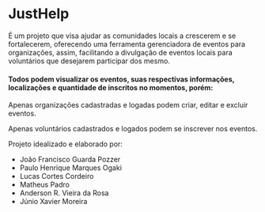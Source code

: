 # JustHelp
<p>
É um projeto que visa ajudar as comunidades locais a crescerem e se fortalecerem, oferecendo uma ferramenta gerenciadora de eventos para organizações, assim, facilitando a divulgação de eventos locais para voluntários que desejarem participar dos mesmo. 
</p>
<h4>
Todos podem visualizar os eventos, suas respectivas informações, localizações e quantidade de inscritos no momentos, porém:
</h4>
<p>
Apenas organizações cadastradas e logadas podem criar, editar e excluir eventos.
</p>
<p>
Apenas voluntários cadastrados e logados podem se inscrever nos eventos.
</p>

<p>
  Projeto idealizado e elaborado por:
  <ul>
    <li>João Francisco Guarda Pozzer</li>
    <li>Paulo Henrique Marques Ogaki</li>
    <li>Lucas Cortes Cordeiro</li>
    <li>Matheus Padro</li>
    <li>Anderson R. Vieira da Rosa</li>
    <li>Júnio Xavier Moreira</li>
  </ul>
</p>
